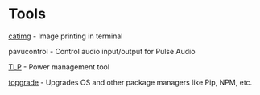 # Tools

[catimg](https://github.com/posva/catimg) - Image printing in terminal

pavucontrol - Control audio input/output for Pulse Audio

[TLP](https://linrunner.de/en/tlp/docs/tlp-linux-advanced-power-management.html) - Power management tool

[topgrade](https://github.com/r-darwish/topgrade) - Upgrades OS and other package managers like Pip, NPM, etc.
